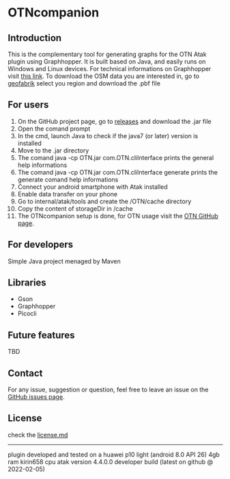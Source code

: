 
# OTNcompanion
## Introduction
This is the complementary tool for generating graphs for the OTN Atak plugin using Graphhopper.
It is built based on Java, and easily runs on Windows and Linux devices.
For technical informations on Graphhopper visit [this link](https://github.com/graphhopper/graphhopper/tree/master/docs).
To download the OSM data you are interested in, go to [geofabrik](https://download.geofabrik.de/) select you region and download the .pbf file
## For users
1. On the GitHub project page, go to [releases](https://github.com/L-Belluomini/OTN-companion/releases) and download the .jar file
2. Open the comand prompt
3. In the cmd, launch Java to check if the java7 (or later) version is installed
4. Move to the .jar directory
5. The comand java -cp OTN.jar com.OTN.cliInterface prints the general help informations
6. The comand java -cp OTN.jar com.OTN.cliInterface generate prints the generate comand help informations
7. Connect your android smartphone with Atak installed
8. Enable data transfer on your phone
9. Go to internal/atak/tools and create the /OTN/cache directory
10. Copy the content of storageDir in /cache
11. The OTNcompanion setup is done, for OTN usage visit the [OTN GitHub page](https://github.com/L-Belluomini/OTN).
## For developers
Simple Java project menaged by Maven
## Libraries
* Gson
* Graphhopper
* Picocli
## Future features
TBD
## Contact
For any issue, suggestion or question, feel free to leave an issue on the [GitHub issues page](https://github.com/L-Belluomini/OTN-companion/issues).
## License
check the [license.md](https://github.com/L-Belluomini/OTN-companion/blob/main/LICENSE)

---
plugin developed and tested on a huawei p10 light (android 8.0 API 26)
4gb ram
kirin658 cpu
atak version 4.4.0.0 developer build (latest on github @ 2022-02-05)

